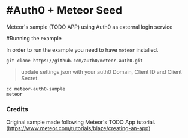 #Auth0 + Meteor Seed
============================

Meteor's sample (TODO APP) using Auth0 as external login service

#Running the example

In order to run the example you need to have `meteor` installed.

~~~
git clone https://github.com/auth0/meteor-auth0.git
~~~

> update settings.json with your auth0 Domain, Client ID and Client Secret.

~~~
cd meteor-auth0-sample
meteor
~~~



### Credits
Original sample made following Meteor's TODO App tutorial. (https://www.meteor.com/tutorials/blaze/creating-an-app)